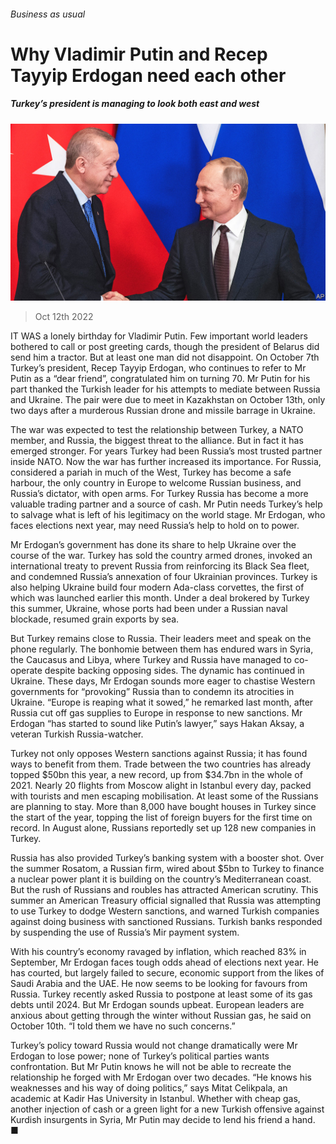 ###### Business as usual

# Why Vladimir Putin and Recep Tayyip Erdogan need each other 

##### Turkey’s president is managing to look both east and west 

![image](images/20221015_EUP004.jpg) 

> Oct 12th 2022 

IT WAS a lonely birthday for Vladimir Putin. Few important world leaders bothered to call or post greeting cards, though the president of Belarus did send him a tractor. But at least one man did not disappoint. On October 7th Turkey’s president, Recep Tayyip Erdogan, who continues to refer to Mr Putin as a “dear friend”, congratulated him on turning 70. Mr Putin for his part thanked the Turkish leader for his attempts to mediate between Russia and Ukraine. The pair were due to meet in Kazakhstan on October 13th, only two days after a murderous Russian drone and missile barrage in Ukraine.

The war was expected to test the relationship between Turkey, a NATO member, and Russia, the biggest threat to the alliance. But in fact it has emerged stronger. For years Turkey had been Russia’s most trusted partner inside NATO. Now the war has further increased its importance. For Russia, considered a pariah in much of the West, Turkey has become a safe harbour, the only country in Europe to welcome Russian business, and Russia’s dictator, with open arms. For Turkey Russia has become a more valuable trading partner and a source of cash. Mr Putin needs Turkey’s help to salvage what is left of his legitimacy on the world stage. Mr Erdogan, who faces elections next year, may need Russia’s help to hold on to power. 

Mr Erdogan’s government has done its share to help Ukraine over the course of the war. Turkey has sold the country armed drones, invoked an international treaty to prevent Russia from reinforcing its Black Sea fleet, and condemned Russia’s annexation of four Ukrainian provinces. Turkey is also helping Ukraine build four modern Ada-class corvettes, the first of which was launched earlier this month. Under a deal brokered by Turkey this summer, Ukraine, whose ports had been under a Russian naval blockade, resumed grain exports by sea. 

But Turkey remains close to Russia. Their leaders meet and speak on the phone regularly. The bonhomie between them has endured wars in Syria, the Caucasus and Libya, where Turkey and Russia have managed to co-operate despite backing opposing sides. The dynamic has continued in Ukraine. These days, Mr Erdogan sounds more eager to chastise Western governments for “provoking” Russia than to condemn its atrocities in Ukraine. “Europe is reaping what it sowed,” he remarked last month, after Russia cut off gas supplies to Europe in response to new sanctions. Mr Erdogan “has started to sound like Putin’s lawyer,” says Hakan Aksay, a veteran Turkish Russia-watcher. 

Turkey not only opposes Western sanctions against Russia; it has found ways to benefit from them. Trade between the two countries has already topped $50bn this year, a new record, up from $34.7bn in the whole of 2021. Nearly 20 flights from Moscow alight in Istanbul every day, packed with tourists and men escaping mobilisation. At least some of the Russians are planning to stay. More than 8,000 have bought houses in Turkey since the start of the year, topping the list of foreign buyers for the first time on record. In August alone, Russians reportedly set up 128 new companies in Turkey. 

Russia has also provided Turkey’s banking system with a booster shot. Over the summer Rosatom, a Russian firm, wired about $5bn to Turkey to finance a nuclear power plant it is building on the country’s Mediterranean coast. But the rush of Russians and roubles has attracted American scrutiny. This summer an American Treasury official signalled that Russia was attempting to use Turkey to dodge Western sanctions, and warned Turkish companies against doing business with sanctioned Russians. Turkish banks responded by suspending the use of Russia’s Mir payment system.

With his country’s economy ravaged by inflation, which reached 83% in September, Mr Erdogan faces tough odds ahead of elections next year. He has courted, but largely failed to secure, economic support from the likes of Saudi Arabia and the UAE. He now seems to be looking for favours from Russia. Turkey recently asked Russia to postpone at least some of its gas debts until 2024. But Mr Erdogan sounds upbeat. European leaders are anxious about getting through the winter without Russian gas, he said on October 10th. “I told them we have no such concerns.”

Turkey’s policy toward Russia would not change dramatically were Mr Erdogan to lose power; none of Turkey’s political parties wants confrontation. But Mr Putin knows he will not be able to recreate the relationship he forged with Mr Erdogan over two decades. “He knows his weaknesses and his way of doing politics,” says Mitat Celikpala, an academic at Kadir Has University in Istanbul. Whether with cheap gas, another injection of cash or a green light for a new Turkish offensive against Kurdish insurgents in Syria, Mr Putin may decide to lend his friend a hand. ■


